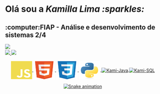 <h1>Olá sou a <i>Kamilla Lima :sparkles:</i></h1>
<h2>:computer:FIAP - Análise e desenvolvimento de sistemas 2/4</h2>
<a href="https://www.instagram.com/kamillalima86/" target="_blank"><img src="https://img.shields.io/badge/-Instagram-%23E4405F?style=for-the-badge&logo=instagram&logoColor=white" target="_blank"></a>
<br>
<div align="left">
  <a href="https://github.com/KamillaLima">
  <img height="250em" src="https://github-readme-stats.vercel.app/api?username=KamillaLima&show_icons=true&theme=dracula&include_all_commits=true&count_private=true"/>
  <img height="253em" src="https://github-readme-stats.vercel.app/api/top-langs/?username=KamillaLima&layout=compact&langs_count=7&theme=dracula"/>
</div>
<div align="center" style="display: inline_block"><br>
  <img align="center" alt="Kami-Js" height="60" width="70" src="https://raw.githubusercontent.com/devicons/devicon/master/icons/javascript/javascript-plain.svg">
  <img align="center" alt="Kami-HTML" height="60" width="70" src="https://raw.githubusercontent.com/devicons/devicon/master/icons/html5/html5-original.svg">
  <img align="center" alt="Kami-CSS" height="60" width="70" src="https://raw.githubusercontent.com/devicons/devicon/master/icons/css3/css3-original.svg">
  <img align="center" alt="Kami-Python" height="60" width="70" src="https://raw.githubusercontent.com/devicons/devicon/master/icons/python/python-original.svg">
  <img align="center" alt="Kami-Java" height="60" width="70" src="https://cdn.jsdelivr.net/gh/devicons/devicon/icons/java/java-original.svg">
  <img align="center" alt="Kami-SQL" height="60" width="70" src="https://cdn.jsdelivr.net/gh/devicons/devicon/icons/oracle/oracle-original.svg">
       
  
</div>
 
<div align="center" >
 
  ![Snake animation](https://github.com/KamillaLima/KamillaLima/blob/output/github-contribution-grid-snake.svg)
 
</div>    
